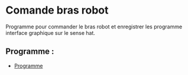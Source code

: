 # Comande bras robot

Programme pour commander le bras robot et enregistrer les programme interface graphique sur le sense hat.

## Programme :

+ [Programme](https://github.com/matthieu-59/comande_bras_robot/blob/master/comande_bras_robot.py)
